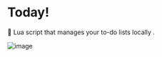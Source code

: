 #  Today!

🌙 Lua script that manages your to-do lists locally .

![image](https://user-images.githubusercontent.com/59848681/167425547-c4f428c8-818c-440d-9a2f-190ffbb593f9.png)

